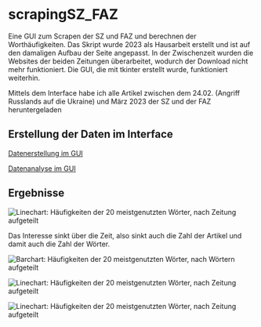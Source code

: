 # scrapingSZ_FAZ
Eine GUI zum Scrapen der SZ und FAZ und berechnen der Worthäufigkeiten. Das Skript wurde 2023 als Hausarbeit erstellt und ist auf den damaligen Aufbau der Seite angepasst. In der Zwischenzeit wurden die Websites der beiden Zeitungen überarbeitet, wodurch der Download nicht mehr funktioniert. Die GUI, die mit tkinter erstellt wurde, funktioniert weiterhin.

Mittels dem Interface habe ich alle Artikel zwischen dem 24.02. (Angriff Russlands auf die Ukraine) und März 2023 der SZ und der FAZ heruntergeladen

## Erstellung der Daten im Interface

[Datenerstellung im GUI](https://github.com/Wandvieh/scrapingSZ_FAZ/blob/main/images/GUI_Datenerstellung.jpg)

[Datenanalyse im GUI](https://github.com/Wandvieh/scrapingSZ_FAZ/blob/main/images/GUI_Datenanalyse.jpg)


## Ergebnisse

![Linechart: Häufigkeiten der 20 meistgenutzten Wörter, nach Zeitung aufgeteilt](https://github.com/user-attachments/assets/7fa8effb-3272-41b2-8063-583a63265b6d)

Das Interesse sinkt über die Zeit, also sinkt auch die Zahl der Artikel und damit auch die Zahl der Wörter.

![Barchart: Häufigkeiten der 20 meistgenutzten Wörter, nach Wörtern aufgeteilt](https://github.com/user-attachments/assets/2e553d74-11c0-45ad-b30a-d3d5abfb5ff5)

![Linechart: Häufigkeiten der 20 meistgenutzten Wörter, nach Zeitung aufgeteilt](https://github.com/user-attachments/assets/4babb44f-bc0a-4d82-bcdd-297db6aace7a)

![Linechart: Häufigkeiten der 20 meistgenutzten Wörter, nach Zeitung aufgeteilt](https://github.com/user-attachments/assets/17c8f3fa-1062-40fc-985e-0ca8f0729c6a)
